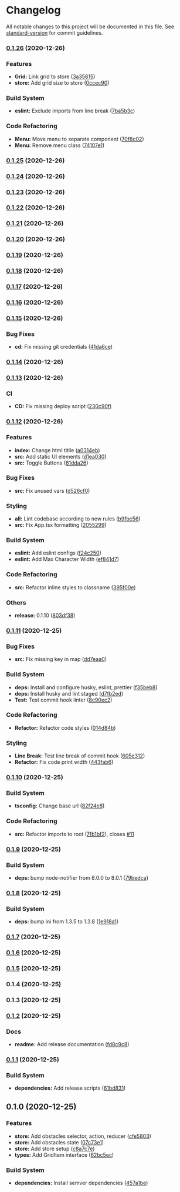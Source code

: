 # Changelog

All notable changes to this project will be documented in this file. See [standard-version](https://github.com/conventional-changelog/standard-version) for commit guidelines.

### [0.1.26](https://github.com/ticklepoke/pathfinding/compare/v0.1.25...v0.1.26) (2020-12-26)


### Features

* **Grid:** Link grid to store ([3a35815](https://github.com/ticklepoke/pathfinding/commit/3a35815f0066dddaefa10436bd05ef32a9a12c26))
* **store:** Add grid size to store ([0ccec90](https://github.com/ticklepoke/pathfinding/commit/0ccec90749e56c47fb92a2f5021e2ffaeb0083db))


### Build System

* **eslint:** Exclude imports from line break ([7ba5b3c](https://github.com/ticklepoke/pathfinding/commit/7ba5b3c94268e056e0dc89b1d9a01f5cc5c26285))


### Code Refactoring

* **Menu:** Move menu to separate component ([70f8c02](https://github.com/ticklepoke/pathfinding/commit/70f8c02affb1d3636a64aa973c84139d5fc275c6))
* **Menu:** Remove menu class ([74107e1](https://github.com/ticklepoke/pathfinding/commit/74107e17919c0882edccf52785e46eccc80da4f4))

### [0.1.25](https://github.com/ticklepoke/pathfinding/compare/v0.1.24...v0.1.25) (2020-12-26)

### [0.1.24](https://github.com/ticklepoke/pathfinding/compare/v0.1.23...v0.1.24) (2020-12-26)

### [0.1.23](https://github.com/ticklepoke/pathfinding/compare/v0.1.22...v0.1.23) (2020-12-26)

### [0.1.22](https://github.com/ticklepoke/pathfinding/compare/v0.1.21...v0.1.22) (2020-12-26)

### [0.1.21](https://github.com/ticklepoke/pathfinding/compare/v0.1.20...v0.1.21) (2020-12-26)

### [0.1.20](https://github.com/ticklepoke/pathfinding/compare/v0.1.19...v0.1.20) (2020-12-26)

### [0.1.19](https://github.com/ticklepoke/pathfinding/compare/v0.1.18...v0.1.19) (2020-12-26)

### [0.1.18](https://github.com/ticklepoke/pathfinding/compare/v0.1.17...v0.1.18) (2020-12-26)

### [0.1.17](https://github.com/ticklepoke/pathfinding/compare/v0.1.16...v0.1.17) (2020-12-26)

### [0.1.16](https://github.com/ticklepoke/pathfinding/compare/v0.1.15...v0.1.16) (2020-12-26)

### [0.1.15](https://github.com/ticklepoke/pathfinding/compare/v0.1.14...v0.1.15) (2020-12-26)


### Bug Fixes

* **cd:** Fix missing git credentials ([41da6ce](https://github.com/ticklepoke/pathfinding/commit/41da6ce83c454c593a921cabc8fa556e38d088ab))

### [0.1.14](https://github.com/ticklepoke/pathfinding/compare/v0.1.13...v0.1.14) (2020-12-26)

### [0.1.13](https://github.com/ticklepoke/pathfinding/compare/v0.1.11...v0.1.13) (2020-12-26)


### CI

* **CD:** Fix missing deploy script ([230c90f](https://github.com/ticklepoke/pathfinding/commit/230c90f0bfb21e87650ff0f068bcfd269630a47f))

### [0.1.12](https://github.com/ticklepoke/pathfinding/compare/v0.1.11...v0.1.12) (2020-12-26)


### Features

* **index:** Change html titile ([a0314eb](https://github.com/ticklepoke/pathfinding/commit/a0314eb93584ac04b42f31079381b6b9ef607a35))
* **src:** Add static UI elements ([d1ea030](https://github.com/ticklepoke/pathfinding/commit/d1ea030d7607f2431fb05724f7d7d7f6d93561d3))
* **src:** Toggle Buttons ([61dda26](https://github.com/ticklepoke/pathfinding/commit/61dda26c231703ccb0bf97c9d85ba3dea8ecf763))


### Bug Fixes

* **src:** Fix unused vars ([d526cf0](https://github.com/ticklepoke/pathfinding/commit/d526cf0e2cfe4c7c7136ad522ad9e2852790994d))


### Styling

* **all:** Lint codebase according to new rules ([b9fbc56](https://github.com/ticklepoke/pathfinding/commit/b9fbc56c01f69ea6d0aef97461769d8abbc1cb87))
* **src:** Fix App.tsx formatting ([2055299](https://github.com/ticklepoke/pathfinding/commit/2055299af5a19fd9a6e35dd3b97ed5792af3eef7))


### Build System

* **eslint:** Add eslint configs ([f24c250](https://github.com/ticklepoke/pathfinding/commit/f24c250ce8481cc8e9a9d3df83fee3d2bfc14c12))
* **eslint:** Add Max Character Width ([ef841d7](https://github.com/ticklepoke/pathfinding/commit/ef841d74025cb9fcf79061c1621ea3fc1f9e2377))


### Code Refactoring

* **src:** Refactor inline styles to classname ([395f00e](https://github.com/ticklepoke/pathfinding/commit/395f00e8defd36d98747c9134bb272b9f80ad451))


### Others

* **release:** 0.1.10 ([803df38](https://github.com/ticklepoke/pathfinding/commit/803df38e67bf90b83468b158aa803cf2eca34666))

### [0.1.11](https://github.com/ticklepoke/pathfinding/compare/v0.1.10...v0.1.11) (2020-12-25)


### Bug Fixes

* **src:** Fix missing key in map ([dd7eaa0](https://github.com/ticklepoke/pathfinding/commit/dd7eaa0e4ac90a900e30474e2000ec4ec7a957ad))


### Build System

* **deps:** Install and configure husky, eslint, prettier ([f35beb8](https://github.com/ticklepoke/pathfinding/commit/f35beb86e81c3a8d777581425f6059bf7c375d3a))
* **deps:** Install husky and lint staged ([d7fb2ed](https://github.com/ticklepoke/pathfinding/commit/d7fb2ed5f435372f81ca47d08de99431a0d6c10e))
* **Test:** Test commit hook linter ([8c90ec2](https://github.com/ticklepoke/pathfinding/commit/8c90ec2d865b1f72330aafb83844ee60f3dacf99))


### Code Refactoring

* **Refactor:** Refactor code styles ([014d84b](https://github.com/ticklepoke/pathfinding/commit/014d84b1b56fe07b24aca53a3122f76439bb0e31))


### Styling

* **Line Break:** Test line break of commit hook ([605e312](https://github.com/ticklepoke/pathfinding/commit/605e3126b5820d5690c047bfe365e54b4532ae6c))
* **Refactor:** Fix code print width ([443fab6](https://github.com/ticklepoke/pathfinding/commit/443fab65e3f56e3496fbc29f7a6cea567350288f))

### [0.1.10](https://github.com/ticklepoke/pathfinding/compare/v0.1.9...v0.1.10) (2020-12-25)


### Build System

* **tsconfig:** Change base url ([82f24e8](https://github.com/ticklepoke/pathfinding/commit/82f24e8e2b5d7a919e4f9b623544a1781a5a9cd9))


### Code Refactoring

* **src:** Refactor imports to root ([7fb1bf2](https://github.com/ticklepoke/pathfinding/commit/7fb1bf2714ee2f720d6e2e4d9f4fc5b11cf3ec73)), closes [#11](https://github.com/ticklepoke/pathfinding/issues/11)

### [0.1.9](https://github.com/ticklepoke/pathfinding/compare/v0.1.8...v0.1.9) (2020-12-25)


### Build System

* **deps:** bump node-notifier from 8.0.0 to 8.0.1 ([79bedca](https://github.com/ticklepoke/pathfinding/commit/79bedca7464c296b25f529ccafbf01073c2fe477))

### [0.1.8](https://github.com/ticklepoke/pathfinding/compare/v0.1.7...v0.1.8) (2020-12-25)


### Build System

* **deps:** bump ini from 1.3.5 to 1.3.8 ([1e918a1](https://github.com/ticklepoke/pathfinding/commit/1e918a1220932fa8285df549294ca4fa7398c736))

### [0.1.7](https://github.com/ticklepoke/pathfinding/compare/v0.1.6...v0.1.7) (2020-12-25)

### [0.1.6](https://github.com/ticklepoke/pathfinding/compare/v0.1.5...v0.1.6) (2020-12-25)

### [0.1.5](https://github.com/ticklepoke/pathfinding/compare/v0.1.4...v0.1.5) (2020-12-25)

### 0.1.4 (2020-12-25)

### 0.1.3 (2020-12-25)

### [0.1.2](https://github.com/ticklepoke/pathfinding/compare/v0.1.1...v0.1.2) (2020-12-25)


### Docs

* **readme:** Add release documentation ([fd8c9c8](https://github.com/ticklepoke/pathfinding/commit/fd8c9c81e8cdb95911a65b61f87be78317eac9e2))

### [0.1.1](https://github.com/ticklepoke/pathfinding/compare/v0.1.0...v0.1.1) (2020-12-25)


### Build System

* **dependencies:** Add release scripts ([61bd831](https://github.com/ticklepoke/pathfinding/commit/61bd831a5809152cabc1387a9cf5ccd42402d0e0))

## 0.1.0 (2020-12-25)


### Features

* **store:** Add obstacles selector, action, reducer ([cfe5803](https://github.com/ticklepoke/pathfinding/commit/cfe5803ee640548684191d8f60035d1338adb596))
* **store:** Add obstacles state ([07c73e1](https://github.com/ticklepoke/pathfinding/commit/07c73e13785b8227d7edbd0bf85cb048e73912d8))
* **store:** Add store setup ([c8a7c7e](https://github.com/ticklepoke/pathfinding/commit/c8a7c7e82a990acaa18a22a75b9298e96b6ffe45))
* **types:** Add GridItem interface ([62bc5ec](https://github.com/ticklepoke/pathfinding/commit/62bc5ecbbafc5394c069fd2aa2549c9714970540))


### Build System

* **dependencies:** Install semver dependencies ([457a1be](https://github.com/ticklepoke/pathfinding/commit/457a1beb13747bef33273d7e987688671687d9d2))
